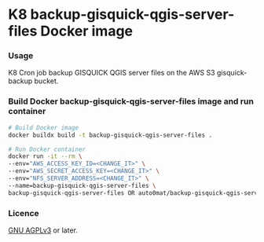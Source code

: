# K8 backup-gisquick-qgis-server-files Docker image

### Usage
K8 Cron job backup GISQUICK QGIS server files on the AWS S3 gisquick-backup bucket.

### Build Docker backup-gisquick-qgis-server-files image and run container

```bash
# Build Docker image
docker buildx build -t backup-gisquick-qgis-server-files .

# Run Docker container
docker run -it --rm \
--env="AWS_ACCESS_KEY_ID=<CHANGE_IT>" \
--env="AWS_SECRET_ACCESS_KEY=<CHANGE_IT>" \
--env="NFS_SERVER_ADDRESS=<CHANGE_IT>" \
--name=backup-gisquick-qgis-server-files \
backup-gisquick-qgis-server-files OR auto0mat/backup-gisquick-qgis-server-files:latest
```

### Licence

[GNU AGPLv3](https://www.gnu.org/licenses/agpl-3.0.en.html) or later.
